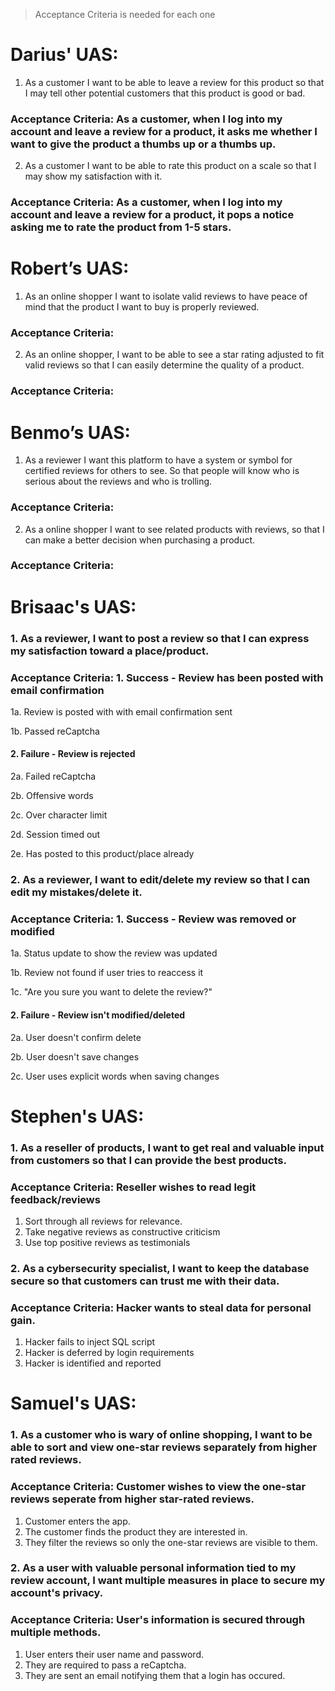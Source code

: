 >Acceptance Criteria is needed for each one

# Darius' UAS:
1. As a customer I want to be able to leave a review for this product so that I may tell other potential customers that this product is good or bad.
### Acceptance Criteria: As a customer, when I log into my account and leave a review for a product, it asks me whether I want to give the product a thumbs up or a thumbs up.
2. As a customer I want to be able to rate this product on a scale so that I may show my satisfaction with it. 
### Acceptance Criteria: As a customer, when I log into my account and leave a review for a product, it pops a notice asking me to rate the product from 1-5 stars.
# Robert’s UAS:
1.	As an online shopper I want to isolate valid reviews to have peace of mind that the product I want to buy is properly reviewed.
### Acceptance Criteria:
2.	As an online shopper, I want to be able to see a star rating adjusted to fit valid reviews so that I can easily determine the quality of a product.
### Acceptance Criteria:
# Benmo’s UAS:
1.	As a reviewer I want this platform to have a system or symbol for certified reviews for others to see. So that people will know who is serious about the reviews and who is trolling.
### Acceptance Criteria:
2.	As a online shopper I want to see related products with reviews, so that I can make a better decision when purchasing a product.
### Acceptance Criteria: 
# Brisaac's UAS:
### 1. As a reviewer, I want to post a review so that I can express my satisfaction toward a place/product.
### Acceptance Criteria: 1. Success - Review has been posted with email confirmation
1a. Review is posted with with email confirmation sent

1b. Passed reCaptcha
#### 2. Failure - Review is rejected
2a. Failed reCaptcha

2b. Offensive words

2c. Over character limit

2d. Session timed out

2e. Has posted to this product/place already
### 2. As a reviewer, I want to edit/delete my review so that I can edit my mistakes/delete it.
### Acceptance Criteria: 1. Success - Review was removed or modified
1a. Status update to show the review was updated

1b. Review not found if user tries to reaccess it

1c. "Are you sure you want to delete the review?"
#### 2. Failure - Review isn't modified/deleted
2a. User doesn't confirm delete

2b. User doesn't save changes

2c. User uses explicit words when saving changes
# Stephen's UAS:
### 1. As a reseller of products, I want to get real and valuable input from customers so that I can provide the best products.
### Acceptance Criteria: Reseller wishes to read legit feedback/reviews
1. Sort through all reviews for relevance.
2. Take negative reviews as constructive criticism
3. Use top positive reviews as testimonials

### 2. As a cybersecurity specialist, I want to keep the database secure so that customers can trust me with their data.
### Acceptance Criteria: Hacker wants to steal data for personal gain.
1. Hacker fails to inject SQL script
2. Hacker is deferred by login requirements
3. Hacker is identified and reported
# Samuel's UAS:
### 1. As a customer who is wary of online shopping, I want to be able to sort and view one-star reviews separately from higher rated reviews.
### Acceptance Criteria: Customer wishes to view the one-star reviews seperate from higher star-rated reviews.
1. Customer enters the app.
2. The customer finds the product they are interested in.
3. They filter the reviews so only the one-star reviews are visible to them.
### 2. As a user with valuable personal information tied to my review account, I want multiple measures in place to secure my account's privacy.
### Acceptance Criteria: User's information is secured through multiple methods.
1. User enters their user name and password.
2. They are required to pass a reCaptcha.
3. They are sent an email notifying them that a login has occured.

